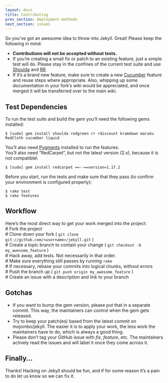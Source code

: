 ```yaml
---
layout: docs
title: Contributing
prev_section: deployment-methods
next_section: issues
---
```


So you’ve got an awesome idea to throw into Jekyll. Great! Please keep
the following in mind:

-   **Contributions will not be accepted without tests.**
-   If you’re creating a small fix or patch to an existing feature, just
    a simple test will do. Please stay in the confines of the current
    test suite and use
    [Shoulda](http://github.com/thoughtbot/shoulda/tree/master) and
    [RR](http://github.com/btakita/rr/tree/master).
-   If it’s a brand new feature, make sure to create a new
    [Cucumber](https://github.com/cucumber/cucumber/) feature and reuse
    steps where appropriate. Also, whipping up some documentation in
    your fork’s wiki would be appreciated, and once merged it will be
    transferred over to the main wiki.

Test Dependencies
-----------------

To run the test suite and build the gem you’ll need the following gems
installed:

    $ [sudo] gem install shoulda redgreen rr rdiscount kramdown maruku RedCloth cucumber liquid

You’ll also need [Pygments](http://pygments.org/) installed to run the
features.\
You’ll also need “RedCarpet”, but not the latest version (2.x), because
it is not compatible\

    $ [sudo] gem install redcarpet ==--==version=1.17.2

Before you start, run the tests and make sure that they pass (to confirm
your environment is configured properly):

    $ rake test
    $ rake features

Workflow
--------

Here’s the most direct way to get your work merged into the project:\
\# Fork the project\
\# Clone down your fork (
`git clone git://github.com/<username>/jekyll.git` )\
\# Create a topic branch to contain your change (
`git checkout -b my_awesome_feature` )\
\# Hack away, add tests. Not necessarily in that order.\
\# Make sure everything still passes by running `rake`\
\# If necessary, rebase your commits into logical chunks, without
errors\
\# Push the branch up ( `git push origin my_awesome_feature` )\
\# Create an issue with a description and link to your branch

Gotchas
-------

-   If you want to bump the gem version, please put that in a separate
    commit. This way, the maintainers can control when the gem gets
    released.
-   Try to keep your patch(es) based from the latest commit on
    mojombo/jekyll. The easier it is to apply your work, the less work
    the maintainers have to do, which is always a good thing.
-   Please don’t tag your GitHub issue with *fix*, *feature*, etc. The
    maintainers actively read the issues and will label it once they
    come across it.

Finally…
--------

Thanks! Hacking on Jekyll should be fun, and if for some reason it’s a
pain to do let us know so we can fix it.

